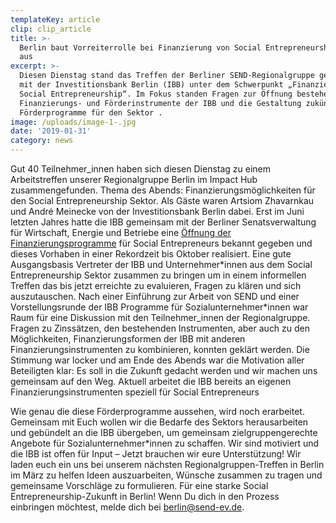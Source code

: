 ```yaml
---
templateKey: article
clip: clip_article
title: >-
  Berlin baut Vorreiterrolle bei Finanzierung von Social Entrepreneurship weiter
  aus
excerpt: >-
  Diesen Dienstag stand das Treffen der Berliner SEND-Regionalgruppe gemeinsam
  mit der Investitionsbank Berlin (IBB) unter dem Schwerpunkt „Finanzierung
  Social Entrepreneurship“. Im Fokus standen Fragen zur Öffnung bestehender
  Finanzierungs- und Förderinstrumente der IBB und die Gestaltung zukünftiger
  Förderprogramme für den Sektor .
image: /uploads/image-1-.jpg
date: '2019-01-31'
category: news
---
```

Gut 40 Teilnehmer_innen haben sich diesen Dienstag zu einem Arbeitstreffen unserer Regionalgruppe Berlin im Impact Hub zusammengefunden. Thema des Abends: Finanzierungsmöglichkeiten für den Social Entrepreneurship Sektor. Als Gäste waren Artsiom Zhavarnkau und André Meinecke von der Investitionsbank Berlin dabei. Erst im Juni letzten Jahres hatte die IBB gemeinsam mit der Berliner Senatsverwaltung für Wirtschaft, Energie und Betriebe eine [Öffnung der Finanzierungsprogramme](https://bit.ly/2Mlx2XR) für Social Entrepreneurs bekannt gegeben und dieses Vorhaben in einer Rekordzeit bis Oktober realisiert. Eine gute Ausgangsbasis Vertreter der IBB und Unternehmer\*innen aus dem Social Entrepreneurship Sektor zusammen zu bringen um in einem informellen Treffen das bis jetzt erreichte zu evaluieren, Fragen zu klären und sich auszutauschen. Nach einer Einführung zur Arbeit von SEND und einer Vorstellungsrunde der IBB Programme für Sozialunternehmer\*innen war Raum für eine Diskussion mit den Teilnehmer_innen der Regionalgruppe. Fragen zu Zinssätzen, den bestehenden Instrumenten, aber auch zu den Möglichkeiten, Finanzierungsformen der IBB mit anderen Finanzierungsinstrumenten zu kombinieren, konnten geklärt werden. Die Stimmung war locker und am Ende des Abends war die Motivation aller Beteiligten klar: Es soll in die Zukunft gedacht werden und wir machen uns gemeinsam auf den Weg. Aktuell arbeitet die IBB bereits an eigenen Finanzierungsinstrumenten speziell für Social Entrepreneurs

Wie genau die diese Förderprogramme aussehen, wird noch erarbeitet. Gemeinsam mit Euch wollen wir die Bedarfe des Sektors herausarbeiten und gebündelt an die IBB übergeben, um gemeinsam zielgruppengerechte Angebote für Sozialunternehmer*innen zu schaffen. Wir sind motiviert und die IBB ist offen für Input – Jetzt brauchen wir eure Unterstützung! Wir laden euch ein uns bei unserem nächsten Regionalgruppen-Treffen in Berlin im März zu helfen Ideen auszuarbeiten, Wünsche zusammen zu tragen und gemeinsame Vorschläge zu formulieren. Für eine starke Social Entrepreneurship-Zukunft in Berlin! Wenn Du dich in den Prozess einbringen möchtest, melde dich bei berlin@send-ev.de.
